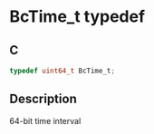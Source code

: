 # BcTime_t typedef

## C

```c
typedef uint64_t BcTime_t; 

```
## Description
  64-bit time interval